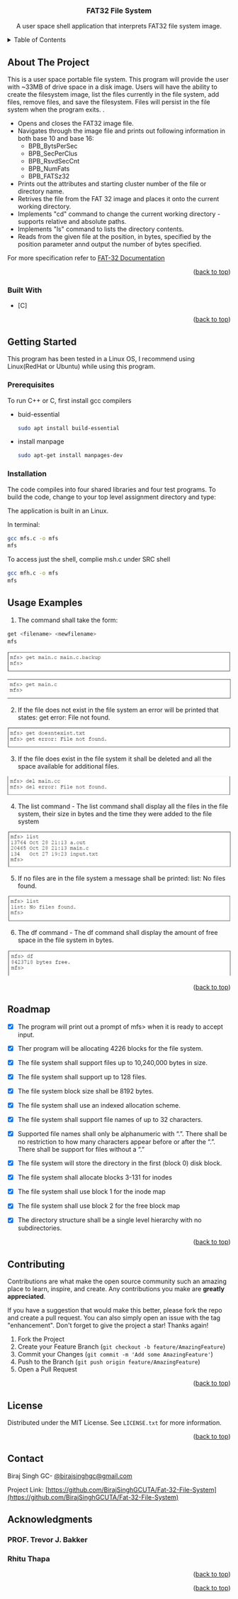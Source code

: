 <div id="top"></div>
<!--
*** Thanks for checking out the Best-README-Template. If you have a suggestion
*** that would make this better, please fork the repo and create a pull request
*** or simply open an issue with the tag "enhancement".
*** Don't forget to give the project a star!
*** Thanks again! Now go create something AMAZING! :D
-->



<!-- PROJECT SHIELDS -->
<!--
*** I'm using markdown "reference style" links for readability.
*** Reference links are enclosed in brackets [ ] instead of parentheses ( ).
*** See the bottom of this document for the declaration of the reference variables
*** for contributors-url, forks-url, etc. This is an optional, concise syntax you may use.
*** https://www.markdownguide.org/basic-syntax/#reference-style-links
-->

<!--
[![Contributors][contributors-shield]][contributors-url]
[![Forks][forks-shield]][forks-url]
[![Stargazers][stars-shield]][stars-url]
[![Issues][issues-shield]][issues-url]
[![MIT License][license-shield]][license-url]
[![LinkedIn][linkedin-shield]][linkedin-url]
-->


<!-- PROJECT LOGO -->
<div align="center">
  <h3 align="center">FAT32 File System</h3>

  <p align="center"> A user space shell application that interprets FAT32 file system image. </p>
</div>



<!-- TABLE OF CONTENTS -->
<details>
  <summary>Table of Contents</summary>
  <ol>
    <li>
      <a href="#about-the-project">About The Project</a>
      <ul>
        <li><a href="#built-with">Built With</a></li>
      </ul>
    </li>
    <li>
      <a href="#getting-started">Getting Started</a>
      <ul>
        <li><a href="#prerequisites">Prerequisites</a></li>
        <li><a href="#installation">Installation</a></li>
      </ul>
    </li>
    <li><a href="#usage">Usage</a></li>
    <li><a href="#roadmap">Roadmap</a></li>
    <li><a href="#contributing">Contributing</a></li>
    <li><a href="#license">License</a></li>
    <li><a href="#contact">Contact</a></li>
    <li><a href="#acknowledgments">Acknowledgments</a></li>
  </ol>
</details>



<!-- ABOUT THE PROJECT -->
## About The Project

This is a user space portable file system. This program will provide the user with ~33MB of drive space in a disk image. Users will have the ability to create the filesystem image, list the files currently in the file system, add files, remove files, and save the filesystem. Files will persist in the file system when the program exits.  . 

* Opens and closes the FAT32 image file.
* Navigates through the image file and prints out following information in both base 10 and base 16:
    *  BPB_BytsPerSec
    *  BPB_SecPerClus
    *  BPB_RsvdSecCnt
    *  BPB_NumFats
    *  BPB_FATSz32
* Prints out the attributes and starting cluster number of the file or directory name.
* Retrives the file from the FAT 32 image and places it onto the current working directory.
* Implements "cd" command to change the current working directory - supports relative and absolute paths.
* Implements "ls" command to lists the directory contents.
* Reads from the given file at the position, in bytes, specified by the position parameter annd output the number of bytes specified.

For more specification refer to [FAT-32 Documentation](https://github.com/BirajSinghGCUTA/Fat-32-File-System/blob/main/fatspec.pdf)

<p align="right">(<a href="#top">back to top</a>)</p>

### Built With

* [C]

<p align="right">(<a href="#top">back to top</a>)</p>


<!-- GETTING STARTED -->
## Getting Started

This program has been tested in a Linux OS, I recommend using Linux(RedHat or Ubuntu) while using this program. 

### Prerequisites

To run C++ or C, first install gcc compilers 
* buid-essential
  ```sh
  sudo apt install build-essential
  ```
* install manpage 
  ```sh
  sudo apt-get install manpages-dev
  ```

### Installation

The code compiles into four shared libraries and four test programs.  To build the code, change to your top level assignment directory and type: 

The application is built in an Linux.

In terminal:
```sh
gcc mfs.c -o mfs 
mfs
```
To access just the shell, complie msh.c under SRC shell

```sh
gcc mfh.c -o mfs 
mfs
```

<!-- USAGE EXAMPLES -->
## Usage Examples

1. The command shall take the form:
```sh
get <filename> <newfilename>  
mfs
```
<img src='images/1.jpg'  width='' />

2. If the file does not exist in the file system an error will be printed that states: get error: File not found.

<img src='images/2.jpg'  width='' />

3. If the file does exist in the file system it shall be deleted and all the space available for additional files. 

<img src='images/3.jpg'  width='' />

4. The list command - The list command shall display all the files in the file system, their size in bytes and the time they were added to the file system 

<img src='images/4.jpg'  width='' />

5. If no files are in the file system a message shall be printed: list: No files found.

<img src='images/5.jpg'  width='' />

6. The df command - The df command shall display the amount of free space in the    file system in bytes. 

<img src='images/6.jpg'  width='' />


<p align="right">(<a href="#top">back to top</a>)</p>


<!-- ROADMAP -->
## Roadmap

- [x] The program will print out a prompt of mfs> when it is ready to accept input. 
- [x] Ther program will be allocating 4226 blocks for the file system. 
- [x] The file system shall support files up to 10,240,000 bytes in size.
- [X] The file system shall support up to 128 files. 
- [X] The file system block size shall be 8192 bytes.
- [X] The file system shall use an indexed allocation scheme. 
- [X] The file system shall support file names of up to 32 characters.  
- [X] Supported file names shall only be alphanumeric with “.”. There shall be no restriction to how many characters appear before or after the “.”. There shall be support for files without a “.”   
- [X] The file system will store the directory in the first (block 0) disk block.  
- [X] The file system shall allocate blocks 3-131 for inodes 
- [X] The file system shall use block 1 for the inode map 
- [X] The file system shall use block 2 for the free block map  
- [X] The directory structure shall be a single level hierarchy with no subdirectories.


<p align="right">(<a href="#top">back to top</a>)</p>



<!-- CONTRIBUTING -->
## Contributing

Contributions are what make the open source community such an amazing place to learn, inspire, and create. Any contributions you make are **greatly appreciated**.

If you have a suggestion that would make this better, please fork the repo and create a pull request. You can also simply open an issue with the tag "enhancement".
Don't forget to give the project a star! Thanks again!

1. Fork the Project
2. Create your Feature Branch (`git checkout -b feature/AmazingFeature`)
3. Commit your Changes (`git commit -m 'Add some AmazingFeature'`)
4. Push to the Branch (`git push origin feature/AmazingFeature`)
5. Open a Pull Request

<p align="right">(<a href="#top">back to top</a>)</p>



<!-- LICENSE -->
## License

Distributed under the MIT License. See `LICENSE.txt` for more information.

<p align="right">(<a href="#top">back to top</a>)</p>



<!-- CONTACT -->
## Contact

Biraj Singh GC- [@birajsinghgc@gmail.com](birajsinghgc@gmail.com)

Project Link: [https://github.com/BirajSinghGCUTA/Fat-32-File-System](https://github.com/BirajSinghGCUTA/Fat-32-File-System)

<!-- ACKNOWLEDGMENTS -->
## Acknowledgments

### PROF. Trevor J. Bakker
### Rhitu Thapa

<p align="right">(<a href="#top">back to top</a>)</p>


<p align="right">(<a href="#top">back to top</a>)</p>
